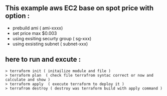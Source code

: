 ## This example aws EC2 base on spot price with option : 

* prebuild ami ( ami-xxxx)
* set price max $0.003
* using exsiting securty group ( sg-xxx)
* using exsisting subnet ( subnet-xxx)

## here to run and excute : 
```
> terraform init ( initailize module and file )
> terraform plan  ( check file terrafrom syntac correct or now and calculate and show )
> terraform apply  ( execute terraform to deploy it )
> terrafrom destroy ( destroy was terraform build with apply command )
````
